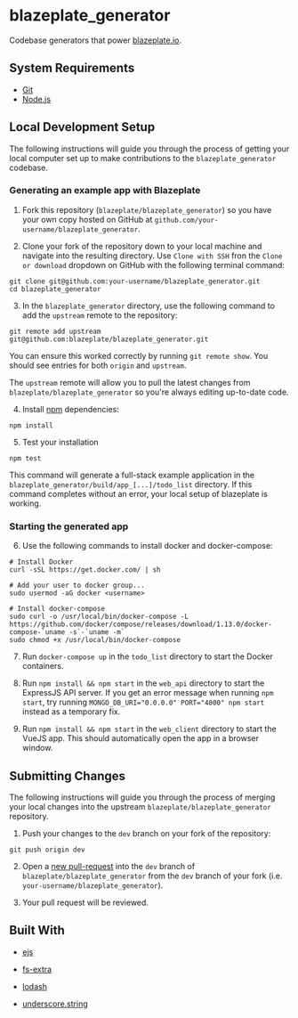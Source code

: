 # blazeplate_generator
Codebase generators that power [blazeplate.io](http://blazeplate.io).


## System Requirements
- [Git](https://git-scm.com/)
- [Node.js](https://nodejs.org/en/)


## Local Development Setup

The following instructions will guide you through the process of getting your local computer set up to make contributions to the `blazeplate_generator` codebase.

### Generating an example app with Blazeplate

1. Fork this repository (`blazeplate/blazeplate_generator`) so you have your own copy hosted on GitHub at `github.com/your-username/blazeplate_generator`.

2. Clone your fork of the repository down to your local machine and navigate into the resulting directory. Use `Clone with SSH` fron the `Clone or download` dropdown on GitHub with the following terminal command:

```
git clone git@github.com:your-username/blazeplate_generator.git
cd blazeplate_generator
```

3. In the `blazeplate_generator` directory, use the following command to add the `upstream` remote to the repository:

```
git remote add upstream git@github.com:blazeplate/blazeplate_generator.git
```

You can ensure this worked correctly by running `git remote show`. You should see entries for both `origin` and `upstream`.

The `upstream` remote will allow you to pull the latest changes from `blazeplate/blazeplate_generator` so you're always editing up-to-date code.

4. Install [npm](https://www.npmjs.com/) dependencies:

```
npm install
```

5. Test your installation

```
npm test
```

This command will generate a full-stack example application in the `blazeplate_generator/build/app_[...]/todo_list` directory. If this command completes without an error, your local setup of blazeplate is working.

### Starting the generated app

6. Use the following commands to install docker and docker-compose:

```
# Install Docker
curl -sSL https://get.docker.com/ | sh

# Add your user to docker group...
sudo usermod -aG docker <username>

# Install docker-compose
sudo curl -o /usr/local/bin/docker-compose -L https://github.com/docker/compose/releases/download/1.13.0/docker-compose-`uname -s`-`uname -m`
sudo chmod +x /usr/local/bin/docker-compose
```

7. Run `docker-compose up` in the `todo_list` directory to start the Docker containers.

8. Run `npm install && npm start` in the `web_api` directory to start the ExpressJS API server. If you get an error message when running `npm start`, try running `MONGO_DB_URI="0.0.0.0" PORT="4000" npm start` instead as a temporary fix.

9. Run `npm install && npm start` in the `web_client` directory to start the VueJS app. This should automatically open the app in a browser window.

## Submitting Changes

The following instructions will guide you through the process of merging your local changes into the upstream `blazeplate/blazeplate_generator` repository.

1. Push your changes to the `dev` branch on your fork of the repository:

```
git push origin dev
```

2. Open a [new pull-request](https://github.com/blazeplate/blazeplate_generator/compare) into the `dev` branch of `blazeplate/blazeplate_generator` from the `dev` branch of your fork (i.e. `your-username/blazeplate_generator`).

3. Your pull request will be reviewed.


## Built With

- [ejs](http://ejs.co/)

- [fs-extra](https://github.com/jprichardson/node-fs-extra)

- [lodash](lodash.com/docs/4.17.4)

- [underscore.string](http://gabceb.github.io/underscore.string.site/)